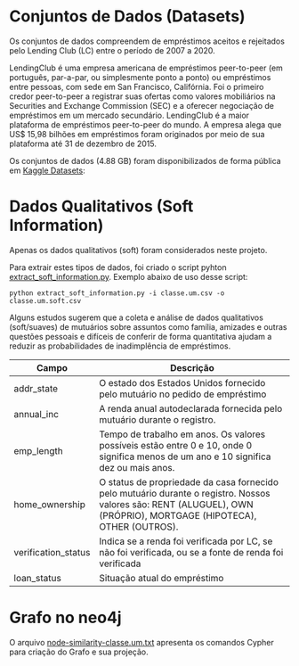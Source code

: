 # Conjuntos de Dados (Datasets)

Os conjuntos de dados compreendem de empréstimos aceitos e rejeitados pelo Lending Club (LC) entre o período de 2007 a 2020.

LendingClub é uma empresa americana de empréstimos peer-to-peer (em português, par-a-par, ou simplesmente ponto a ponto) ou  empréstimos entre pessoas, com sede em San Francisco, Califórnia. Foi o primeiro credor peer-to-peer a registrar suas ofertas como valores mobiliários na Securities and Exchange Commission (SEC) e a oferecer negociação de empréstimos em um mercado secundário. LendingClub é a maior plataforma de empréstimos peer-to-peer do mundo. A empresa alega que US$ 15,98 bilhões em empréstimos foram originados por meio de sua plataforma até 31 de dezembro de 2015.

Os conjuntos de dados (4.88 GB) foram disponibilizados de forma pública em [Kaggle Datasets](https://www.kaggle.com/code/faressayah/lending-club-loan-defaulters-prediction/data):

# Dados Qualitativos (Soft Information)

Apenas os dados qualitativos (soft) foram considerados neste projeto.

Para extrair estes tipos de dados, foi criado o script pyhton  [extract_soft_information.py](https://github.com/fabianumfalco/neo4j-lending-club-loan/blob/main/data/extract_soft_information.py). Exemplo abaixo de uso desse script:

 <code>python extract_soft_information.py -i classe.um.csv -o classe.um.soft.csv</code>

Alguns estudos sugerem que a coleta e análise de dados qualitativos (soft/suaves) de mutuários sobre assuntos como família, amizades e outras questões pessoais e difíceis de conferir de forma quantitativa ajudam a reduzir as probabilidades de inadimplência de empréstimos.

Campo   | Descrição
--------- | ------
addr_state | O estado dos Estados Unidos fornecido pelo mutuário no pedido de empréstimo
annual_inc | A renda anual autodeclarada fornecida pelo mutuário durante o registro.
emp_length | Tempo de trabalho em anos. Os valores possíveis estão entre 0 e 10, onde 0 significa menos de um ano e 10 significa dez ou mais anos.
home_ownership | O status de propriedade da casa fornecido pelo mutuário durante o registro. Nossos valores são: RENT (ALUGUEL), OWN (PRÓPRIO), MORTGAGE (HIPOTECA), OTHER (OUTROS).
verification_status | Indica se a renda foi verificada por LC, se não foi verificada, ou se a fonte de renda foi verificada
loan_status | Situação atual do empréstimo

# Grafo no neo4j

O arquivo [node-similarity-classe.um.txt](https://github.com/fabianumfalco/neo4j-lending-club-loan/blob/main/dados/node-similarity-classe.um.txt) apresenta os comandos Cypher para criação do Grafo e sua projeção.
